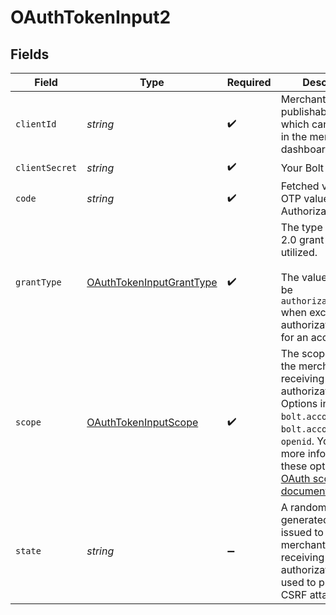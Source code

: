 # OAuthTokenInput2


## Fields

| Field                                                                                                                                                                                                                                                                                           | Type                                                                                                                                                                                                                                                                                            | Required                                                                                                                                                                                                                                                                                        | Description                                                                                                                                                                                                                                                                                     |
| ----------------------------------------------------------------------------------------------------------------------------------------------------------------------------------------------------------------------------------------------------------------------------------------------- | ----------------------------------------------------------------------------------------------------------------------------------------------------------------------------------------------------------------------------------------------------------------------------------------------- | ----------------------------------------------------------------------------------------------------------------------------------------------------------------------------------------------------------------------------------------------------------------------------------------------- | ----------------------------------------------------------------------------------------------------------------------------------------------------------------------------------------------------------------------------------------------------------------------------------------------- |
| `clientId`                                                                                                                                                                                                                                                                                      | *string*                                                                                                                                                                                                                                                                                        | :heavy_check_mark:                                                                                                                                                                                                                                                                              | Merchant publishable key which can be found in the merchant dashboard                                                                                                                                                                                                                           |
| `clientSecret`                                                                                                                                                                                                                                                                                  | *string*                                                                                                                                                                                                                                                                                        | :heavy_check_mark:                                                                                                                                                                                                                                                                              | Your Bolt API Key.                                                                                                                                                                                                                                                                              |
| `code`                                                                                                                                                                                                                                                                                          | *string*                                                                                                                                                                                                                                                                                        | :heavy_check_mark:                                                                                                                                                                                                                                                                              | Fetched value using OTP value from the Authorization Modal.                                                                                                                                                                                                                                     |
| `grantType`                                                                                                                                                                                                                                                                                     | [OAuthTokenInputGrantType](../../models/shared/oauthtokeninputgranttype.md)                                                                                                                                                                                                                     | :heavy_check_mark:                                                                                                                                                                                                                                                                              | The type of OAuth 2.0 grant being utilized. <br/><br/>The value will always be `authorization_code` when exchanging an authorization code for an access token.<br/>                                                                                                                             |
| `scope`                                                                                                                                                                                                                                                                                         | [OAuthTokenInputScope](../../models/shared/oauthtokeninputscope.md)                                                                                                                                                                                                                             | :heavy_check_mark:                                                                                                                                                                                                                                                                              | The scope issued to the merchant when receiving an authorization code. Options include `bolt.account.manage`, `bolt.account.view`, `openid`. You can find more information on these options in our [OAuth scope documentation](https://help.bolt.com/developers/references/bolt-oauth/#scopes). |
| `state`                                                                                                                                                                                                                                                                                         | *string*                                                                                                                                                                                                                                                                                        | :heavy_minus_sign:                                                                                                                                                                                                                                                                              | A randomly generated string issued to the merchant when receiving an authorization code used to prevent CSRF attacks                                                                                                                                                                            |